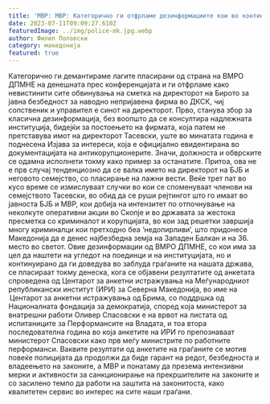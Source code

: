 ```yaml
---
title: 'МВР: МВР: Категорично ги отфрламе дезинформациите кои во континуитет ги пласира ВМРО-ДПМНЕ - 10 ЈУЛИ 2023'
date: 2023-07-11T09:09:27.610Z
featuredImage: ../img/police-mk.jpg.webp
author: Филип Поповски
category: македонија
featured: true
---
```



Категорично ги демантираме лагите пласирани од страна на ВМРО ДПМНЕ на денешната прес конференцијата и ги отфрламе како невистинити сите обвинувања на сметка на директорот на Бирото за јавна безбедност за наводно непријавена фирма во ДКСК, чиј сопственик и управител е синот на директорот. 
Прво, станува збор за класична дезинформација, без воопшто да се консултира надлежната институција, бидејќи за постоењето на фирмата, која патем не претставува имот на директорот Тасевски, уште во минатата година е поднесена Изјава за интереси, која е официјално евидентирана во документацијата на антикорупционерите. Значи, должноста и обврските се одамна исполнети токму како пример за останатите.
Притоа, ова не е прв случај тенденциозно да се валка името на директорот на БЈБ и неговото семејство, со пласирање на лажни вести. Веќе трет пат во кусо време се измислуваат случки во кои се споменуваат членови на семејството Тасевски, во обид да се руши рејтингот што го имаат во јавноста БЈБ и МВР, кои добија на интензитет по отпочнување на неколкуте оперативни акции во Скопје и во државата за жестока пресметка со криминалот и корупцијата, во кои зад решетки завршија многу криминалци кои претходно беа ‘недопирливи’, што придонесе Македонија да е денес најбезбедна земја на Западен Балкан и на 36. место во светот.
Овие дезинформации од ВМРО ДПМНЕ, со кои има за цел да наштети на угледот на поединци и на институцијата, но и континуирано да ги доведува во заблуда граѓаните на нашата држава, се пласираат токму денеска, кога се објавени резултатите од анкетата спроведена од Центарот за анкетни истражувања на Меѓународниот републикански институт (ИРИ) за Северна Македонија, во име на  Центарот за анкетни истражувања од Брима, со поддршка од Националната фондација за демократија, според која министерот за внатрешни работи Оливер Спасовски е на врвот на листата од испитаниците за Перформансите на Владата, и тоа  втора последователна година во која анкетите на ИРИ го препознаваат министерот Спасовски како прв меѓу министрите по работните перформанси. 
Ваквите резултати од анкетите на граѓаните се мотив повеќе полицијата да продолжи да биде гарант на редот, безбедноста и владеењето на законите, а МВР и понатаму да презема интензивни мерки и активности за санкционирање на прекршителите на законите и со засилено темпо да работи на заштита на законитоста, како квалитетен сервис во интерес на сите наши граѓани. 
